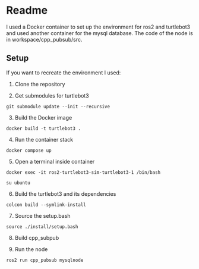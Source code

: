 # Readme

I used a Docker container to set up the environment for ros2 and turtlebot3 and used another container for the mysql database. The code of the node is in workspace/cpp_pubsub/src.

## Setup

If you want to recreate the environment I used:

1. Clone the repository

2. Get submodules for turtlebot3

```
git submodule update --init --recursive
```

3. Build the Docker image

```
docker build -t turtlebot3 .
```

4. Run the container stack

```
docker compose up
```

5. Open a terminal inside container

```
docker exec -it ros2-turtlebot3-sim-turtlebot3-1 /bin/bash

su ubuntu
```

6. Build the turtlebot3 and its dependencies

```
colcon build --symlink-install
```

7. Source the setup.bash

```
source ./install/setup.bash
```

8. Build cpp_subpub

9. Run the node

```
ros2 run cpp_pubsub mysqlnode
```
